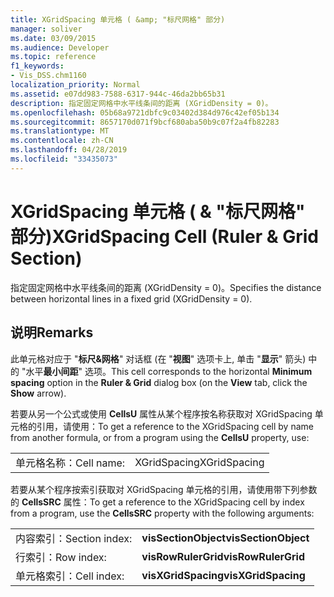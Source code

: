 ```yaml
---
title: XGridSpacing 单元格 ( &amp; "标尺网格" 部分)
manager: soliver
ms.date: 03/09/2015
ms.audience: Developer
ms.topic: reference
f1_keywords:
- Vis_DSS.chm1160
localization_priority: Normal
ms.assetid: e07dd983-7588-6317-944c-46da2bb65b31
description: 指定固定网格中水平线条间的距离 (XGridDensity = 0)。
ms.openlocfilehash: 05b68a9721dbfc9c03402d384d976c42ef05b134
ms.sourcegitcommit: 8657170d071f9bcf680aba50b9c07f2a4fb82283
ms.translationtype: MT
ms.contentlocale: zh-CN
ms.lasthandoff: 04/28/2019
ms.locfileid: "33435073"
---
```

# <a name="xgridspacing-cell-ruler-amp-grid-section"></a><span data-ttu-id="56792-103">XGridSpacing 单元格 ( &amp; "标尺网格" 部分)</span><span class="sxs-lookup"><span data-stu-id="56792-103">XGridSpacing Cell (Ruler &amp; Grid Section)</span></span>

<span data-ttu-id="56792-104">指定固定网格中水平线条间的距离 (XGridDensity = 0)。</span><span class="sxs-lookup"><span data-stu-id="56792-104">Specifies the distance between horizontal lines in a fixed grid (XGridDensity = 0).</span></span>
  
## <a name="remarks"></a><span data-ttu-id="56792-105">说明</span><span class="sxs-lookup"><span data-stu-id="56792-105">Remarks</span></span>

<span data-ttu-id="56792-106">此单元格对应于 "**标尺&amp;网格**" 对话框 (在 "**视图**" 选项卡上, 单击 "**显示**" 箭头) 中的 "水平**最小间距**" 选项。</span><span class="sxs-lookup"><span data-stu-id="56792-106">This cell corresponds to the horizontal **Minimum spacing** option in the **Ruler &amp; Grid** dialog box (on the **View** tab, click the **Show** arrow).</span></span> 
  
<span data-ttu-id="56792-107">若要从另一个公式或使用 **CellsU** 属性从某个程序按名称获取对 XGridSpacing 单元格的引用，请使用：</span><span class="sxs-lookup"><span data-stu-id="56792-107">To get a reference to the XGridSpacing cell by name from another formula, or from a program using the **CellsU** property, use:</span></span> 
  
|||
|:-----|:-----|
|<span data-ttu-id="56792-108">单元格名称：</span><span class="sxs-lookup"><span data-stu-id="56792-108">Cell name:</span></span>  <br/> |<span data-ttu-id="56792-109">XGridSpacing</span><span class="sxs-lookup"><span data-stu-id="56792-109">XGridSpacing</span></span>  <br/> |
   
<span data-ttu-id="56792-110">若要从某个程序按索引获取对 XGridSpacing 单元格的引用，请使用带下列参数的 **CellsSRC** 属性：</span><span class="sxs-lookup"><span data-stu-id="56792-110">To get a reference to the XGridSpacing cell by index from a program, use the **CellsSRC** property with the following arguments:</span></span> 
  
|||
|:-----|:-----|
|<span data-ttu-id="56792-111">内容索引：</span><span class="sxs-lookup"><span data-stu-id="56792-111">Section index:</span></span>  <br/> |<span data-ttu-id="56792-112">**visSectionObject**</span><span class="sxs-lookup"><span data-stu-id="56792-112">**visSectionObject**</span></span> <br/> |
|<span data-ttu-id="56792-113">行索引：</span><span class="sxs-lookup"><span data-stu-id="56792-113">Row index:</span></span>  <br/> |<span data-ttu-id="56792-114">**visRowRulerGrid**</span><span class="sxs-lookup"><span data-stu-id="56792-114">**visRowRulerGrid**</span></span> <br/> |
|<span data-ttu-id="56792-115">单元格索引：</span><span class="sxs-lookup"><span data-stu-id="56792-115">Cell index:</span></span>  <br/> |<span data-ttu-id="56792-116">**visXGridSpacing**</span><span class="sxs-lookup"><span data-stu-id="56792-116">**visXGridSpacing**</span></span> <br/> |
   


